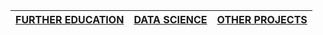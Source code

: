 
| [FURTHER EDUCATION](./pages/education.md) | [DATA SCIENCE](./pages/datsci.md) | [OTHER PROJECTS](./pages/other.md)      |
| :-------------------------------------------- | :-------------------------------------------- |:-------------------------------------------- |

